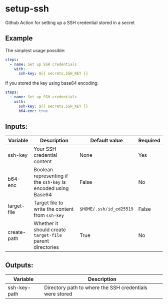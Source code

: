 # setup-ssh
Github Action for setting up a SSH credential stored in a secret

## Example

The simplest usage possible:

```yml
steps:
  - name: Set up SSH credentials
    with:
      ssh-key: ${{ secrets.SSH_KEY }}
```

If you stored the key using base64 encoding:

```yml
steps:
  - name: Set up SSH credentials
    with:
      ssh-key: ${{ secrets.SSH_KEY }}
      b64-enc: true
```

## Inputs:

| Variable | Description | Default value | Required |
| - | - | - | - |
| ssh-key | Your SSH credential content | None | Yes
| b64-enc | Boolean representing if the `ssh-key` is encoded using Base64 | False | No |
| target-file | Target file to write the content from `ssh-key` | `$HOME/.ssh/id_ed25519` | False | No |
| create-path | Whether it should create `target-file` parent directories | True | No |

## Outputs:

| Variable | Description |
| - | - |
| ssh-key-path | Directory path to where the SSH credentials were stored |
